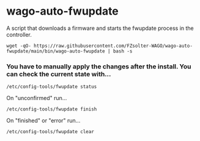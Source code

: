 # wago-auto-fwupdate
A script that downloads a firmware and starts the fwupdate process in the controller.
```
wget -qO- https://raw.githubusercontent.com/FZsolter-WAGO/wago-auto-fwupdate/main/bin/wago-auto-fwupdate | bash -s
```
### You have to manually apply the changes after the install. You can check the current state with...
```
/etc/config-tools/fwupdate status
```
On "unconfirmed" run...
```
/etc/config-tools/fwupdate finish
```
On "finished" or "error" run...
```
/etc/config-tools/fwupdate clear
```
